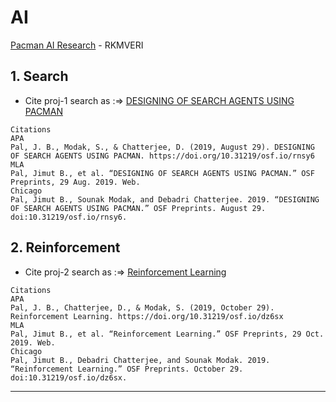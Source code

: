 # AI
[Pacman AI Research](http://ai.berkeley.edu/project_overview.html) - RKMVERI

## 1. Search  

* Cite proj-1 search as :=> [DESIGNING  OF SEARCH AGENTS USING  PACMAN](https://osf.io/rnsy6)

```
Citations
APA
Pal, J. B., Modak, S., & Chatterjee, D. (2019, August 29). DESIGNING OF SEARCH AGENTS USING PACMAN. https://doi.org/10.31219/osf.io/rnsy6
MLA
Pal, Jimut B., et al. “DESIGNING OF SEARCH AGENTS USING PACMAN.” OSF Preprints, 29 Aug. 2019. Web.
Chicago
Pal, Jimut B., Sounak Modak, and Debadri Chatterjee. 2019. “DESIGNING OF SEARCH AGENTS USING PACMAN.” OSF Preprints. August 29. doi:10.31219/osf.io/rnsy6. 
```

## 2. Reinforcement

* Cite proj-2 search as :=> [Reinforcement Learning](https://osf.io/dz6sx/)

```
Citations
APA
Pal, J. B., Chatterjee, D., & Modak, S. (2019, October 29). Reinforcement Learning. https://doi.org/10.31219/osf.io/dz6sx
MLA
Pal, Jimut B., et al. “Reinforcement Learning.” OSF Preprints, 29 Oct. 2019. Web.
Chicago
Pal, Jimut B., Debadri Chatterjee, and Sounak Modak. 2019. “Reinforcement Learning.” OSF Preprints. October 29. doi:10.31219/osf.io/dz6sx.  
```

***
